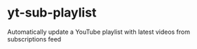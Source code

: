 # yt-sub-playlist
Automatically update a YouTube playlist with latest videos from subscriptions feed
